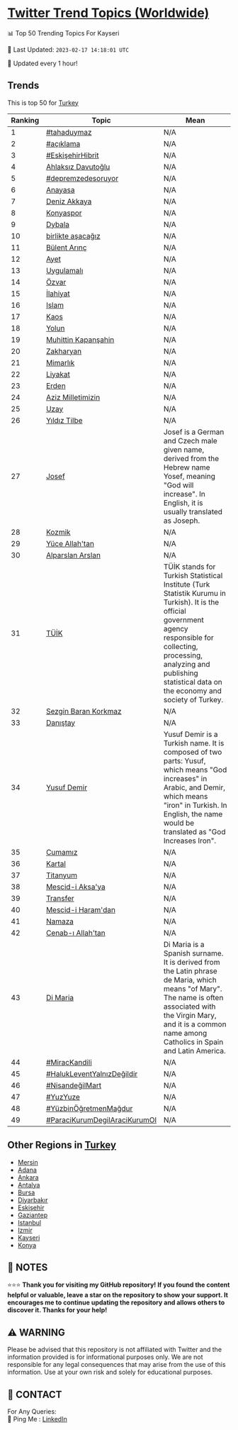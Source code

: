 [Twitter Trend Topics (Worldwide)](https://github.com/ErcinDedeoglu/Twitter-Trend-Topics)
==========


📊 Top 50 Trending Topics For Kayseri

📆 Last Updated: `2023-02-17 14:18:01 UTC`

🔧 Updated every 1 hour!


## Trends

This is top 50 for [Turkey](</Turkey>)

| Ranking | Topic | Mean |
| ------- | ------------ | ------------ |
| 1 | [#tahaduymaz](http://twitter.com/search?q=%23tahaduymaz) | N/A |
| 2 | [#açıklama](http://twitter.com/search?q=%23a%c3%a7%c4%b1klama) | N/A |
| 3 | [#EskişehirHibrit](http://twitter.com/search?q=%23Eski%c5%9fehirHibrit) | N/A |
| 4 | [Ahlaksız Davutoğlu](http://twitter.com/search?q=Ahlaks%c4%b1z+Davuto%c4%9flu) | N/A |
| 5 | [#depremzedesoruyor](http://twitter.com/search?q=%23depremzedesoruyor) | N/A |
| 6 | [Anayasa](http://twitter.com/search?q=Anayasa) | N/A |
| 7 | [Deniz Akkaya](http://twitter.com/search?q=Deniz+Akkaya) | N/A |
| 8 | [Konyaspor](http://twitter.com/search?q=Konyaspor) | N/A |
| 9 | [Dybala](http://twitter.com/search?q=Dybala) | N/A |
| 10 | [birlikte aşacağız](http://twitter.com/search?q=birlikte+a%c5%9faca%c4%9f%c4%b1z) | N/A |
| 11 | [Bülent Arınç](http://twitter.com/search?q=B%c3%bclent+Ar%c4%b1n%c3%a7) | N/A |
| 12 | [Ayet](http://twitter.com/search?q=Ayet) | N/A |
| 13 | [Uygulamalı](http://twitter.com/search?q=Uygulamal%c4%b1) | N/A |
| 14 | [Özvar](http://twitter.com/search?q=%c3%96zvar) | N/A |
| 15 | [İlahiyat](http://twitter.com/search?q=%c4%b0lahiyat) | N/A |
| 16 | [Islam](http://twitter.com/search?q=Islam) | N/A |
| 17 | [Kaos](http://twitter.com/search?q=Kaos) | N/A |
| 18 | [Yolun](http://twitter.com/search?q=Yolun) | N/A |
| 19 | [Muhittin Kapanşahin](http://twitter.com/search?q=Muhittin+Kapan%c5%9fahin) | N/A |
| 20 | [Zakharyan](http://twitter.com/search?q=Zakharyan) | N/A |
| 21 | [Mimarlık](http://twitter.com/search?q=Mimarl%c4%b1k) | N/A |
| 22 | [Liyakat](http://twitter.com/search?q=Liyakat) | N/A |
| 23 | [Erden](http://twitter.com/search?q=Erden) | N/A |
| 24 | [Aziz Milletimizin](http://twitter.com/search?q=Aziz+Milletimizin) | N/A |
| 25 | [Uzay](http://twitter.com/search?q=Uzay) | N/A |
| 26 | [Yıldız Tilbe](http://twitter.com/search?q=Y%c4%b1ld%c4%b1z+Tilbe) | N/A |
| 27 | [Josef](http://twitter.com/search?q=Josef) | Josef is a German and Czech male given name, derived from the Hebrew name Yosef, meaning "God will increase". In English, it is usually translated as Joseph. |
| 28 | [Kozmik](http://twitter.com/search?q=Kozmik) | N/A |
| 29 | [Yüce Allah'tan](http://twitter.com/search?q=Y%c3%bcce+Allah%27tan) | N/A |
| 30 | [Alparslan Arslan](http://twitter.com/search?q=Alparslan+Arslan) | N/A |
| 31 | [TÜİK](http://twitter.com/search?q=T%c3%9c%c4%b0K) | TÜİK stands for Turkish Statistical Institute (Turk Statistik Kurumu in Turkish). It is the official government agency responsible for collecting, processing, analyzing and publishing statistical data on the economy and society of Turkey. |
| 32 | [Sezgin Baran Korkmaz](http://twitter.com/search?q=Sezgin+Baran+Korkmaz) | N/A |
| 33 | [Danıştay](http://twitter.com/search?q=Dan%c4%b1%c5%9ftay) | N/A |
| 34 | [Yusuf Demir](http://twitter.com/search?q=Yusuf+Demir) | Yusuf Demir is a Turkish name. It is composed of two parts: Yusuf, which means "God increases" in Arabic, and Demir, which means "iron" in Turkish. In English, the name would be translated as "God Increases Iron". |
| 35 | [Cumamız](http://twitter.com/search?q=Cumam%c4%b1z) | N/A |
| 36 | [Kartal](http://twitter.com/search?q=Kartal) | N/A |
| 37 | [Titanyum](http://twitter.com/search?q=Titanyum) | N/A |
| 38 | [Mescid-i Aksa'ya](http://twitter.com/search?q=Mescid-i+Aksa%27ya) | N/A |
| 39 | [Transfer](http://twitter.com/search?q=Transfer) | N/A |
| 40 | [Mescid-i Haram'dan](http://twitter.com/search?q=Mescid-i+Haram%27dan) | N/A |
| 41 | [Namaza](http://twitter.com/search?q=Namaza) | N/A |
| 42 | [Cenab-ı Allah'tan](http://twitter.com/search?q=Cenab-%c4%b1+Allah%27tan) | N/A |
| 43 | [Di Maria](http://twitter.com/search?q=Di+Maria) | Di Maria is a Spanish surname. It is derived from the Latin phrase de Maria, which means "of Mary". The name is often associated with the Virgin Mary, and it is a common name among Catholics in Spain and Latin America. |
| 44 | [#MiracKandili](http://twitter.com/search?q=%23MiracKandili) | N/A |
| 45 | [#HalukLeventYalnızDeğildir](http://twitter.com/search?q=%23HalukLeventYaln%c4%b1zDe%c4%9fildir) | N/A |
| 46 | [#NisandeğilMart](http://twitter.com/search?q=%23Nisande%c4%9filMart) | N/A |
| 47 | [#YuzYuze](http://twitter.com/search?q=%23YuzYuze) | N/A |
| 48 | [#YüzbinÖğretmenMağdur](http://twitter.com/search?q=%23Y%c3%bczbin%c3%96%c4%9fretmenMa%c4%9fdur) | N/A |
| 49 | [#ParaciKurumDegilAraciKurumOl](http://twitter.com/search?q=%23ParaciKurumDegilAraciKurumOl) | N/A |



## Other Regions in [Turkey](</Turkey>)

* [Mersin](</Turkey/Mersin.md>)
* [Adana](</Turkey/Adana.md>)
* [Ankara](</Turkey/Ankara.md>)
* [Antalya](</Turkey/Antalya.md>)
* [Bursa](</Turkey/Bursa.md>)
* [Diyarbakır](</Turkey/Diyarbakır.md>)
* [Eskişehir](</Turkey/Eskişehir.md>)
* [Gaziantep](</Turkey/Gaziantep.md>)
* [Istanbul](</Turkey/Istanbul.md>)
* [Izmir](</Turkey/Izmir.md>)
* [Kayseri](</Turkey/Kayseri.md>)
* [Konya](</Turkey/Konya.md>)



## 📝 NOTES

⭐⭐⭐ **Thank you for visiting my GitHub repository! If you found the content helpful or valuable, leave a star on the repository to show your support. It encourages me to continue updating the repository and allows others to discover it. Thanks for your help!**


## ⚠️ WARNING

Please be advised that this repository is not affiliated with Twitter and the information provided is for informational purposes only. We are not responsible for any legal consequences that may arise from the use of this information. Use at your own risk and solely for educational purposes.


## 📨 CONTACT

 For Any Queries:  
            🏓 Ping Me : [LinkedIn](https://www.linkedin.com/in/ercindedeoglu/)
